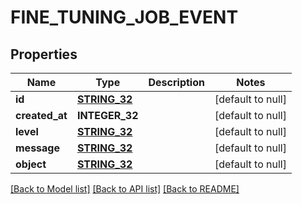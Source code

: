 # FINE_TUNING_JOB_EVENT

## Properties
Name | Type | Description | Notes
------------ | ------------- | ------------- | -------------
**id** | [**STRING_32**](STRING_32.md) |  | [default to null]
**created_at** | **INTEGER_32** |  | [default to null]
**level** | [**STRING_32**](STRING_32.md) |  | [default to null]
**message** | [**STRING_32**](STRING_32.md) |  | [default to null]
**object** | [**STRING_32**](STRING_32.md) |  | [default to null]

[[Back to Model list]](../README.md#documentation-for-models) [[Back to API list]](../README.md#documentation-for-api-endpoints) [[Back to README]](../README.md)


